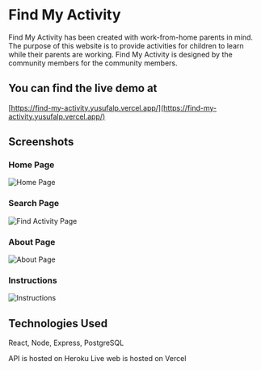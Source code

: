 # Find My Activity

Find My Activity has been created with work-from-home parents in mind. The purpose of this website is to provide activities for children to learn while their parents are working. Find My Activity is designed by the community members for the community members.

## You can find the live demo at

[https://find-my-activity.yusufalp.vercel.app/](https://find-my-activity.yusufalp.vercel.app/)

## Screenshots
### Home Page
![Home Page](https://i.ibb.co/y8xnzXY/1-Home.png)

### Search Page
![Find Activity Page](https://i.ibb.co/pnwHHpN/2-Find-Activity.png)

### About Page
![About Page](https://i.ibb.co/wCPBcsC/3-About.png)

### Instructions
![Instructions](https://i.ibb.co/Jz6wVXm/4-How-is-this-website-used.png)

## Technologies Used
React, Node, Express, PostgreSQL

API is hosted on Heroku
Live web is hosted on Vercel
